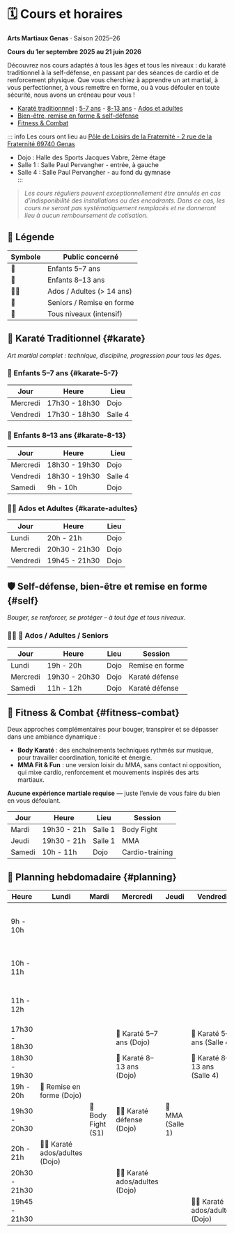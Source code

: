 # 🗓️ Cours et horaires
**Arts Martiaux Genas** · Saison 2025–26

**Cours du 1er septembre 2025 au 21 juin 2026**

Découvrez nos cours adaptés à tous les âges et tous les niveaux : du karaté traditionnel à la self-défense, en passant par des séances de cardio et de renforcement physique. Que vous cherchiez à apprendre un art martial, à vous perfectionner, à vous remettre en forme, ou à vous défouler en toute sécurité, nous avons un créneau pour vous !

- [Karaté traditionnnel](#karate) : [5-7 ans](#karate-5-7) - [8-13 ans](#karate-8-13) - [Ados et adultes](#karate-adultes)
- [Bien-être, remise en forme & self-défense](#self)
- [Fitness & Combat](#fitness-combat)

::: info Les cours ont lieu au [Pôle de Loisirs de la Fraternité - 2 rue de la Fraternité 69740 Genas](https://maps.app.goo.gl/rW2HG1AiGbyPNULA9)
- Dojo : Halle des Sports Jacques Vabre, 2ème étage  
- Salle 1 : Salle Paul Pervangher - entrée, à gauche  
- Salle 4 : Salle Paul Pervangher - au fond du gymnase  
:::

> _Les cours réguliers peuvent exceptionnellement être annulés en cas d’indisponibilité des installations ou des encadrants. Dans ce cas, les cours ne seront pas systématiquement remplacés et ne donneront lieu à aucun remboursement de cotisation._

## 🔎 Légende

| Symbole | Public concerné             |
|---------|-----------------------------|
| 👶       | Enfants 5–7 ans             |
| 🧒       | Enfants 8–13 ans            |
| 🧑‍🦱       | Ados / Adultes (> 14 ans)   |
| 👴       | Seniors / Remise en forme   |
| 💪       | Tous niveaux (intensif)     |

## 🥋 Karaté Traditionnel {#karate}

*Art martial complet : technique, discipline, progression pour tous les âges.*

### 👶 Enfants 5–7 ans {#karate-5-7}

| Jour       | Heure         | Lieu    |
|------------|---------------|---------|
| Mercredi   | 17h30 - 18h30 | Dojo    |
| Vendredi   | 17h30 - 18h30 | Salle 4 |

### 🧒 Enfants 8–13 ans {#karate-8-13}

| Jour       | Heure         | Lieu    |
|------------|---------------|---------|
| Mercredi   | 18h30 - 19h30 | Dojo    |
| Vendredi   | 18h30 - 19h30 | Salle 4 |
| Samedi     | 9h - 10h      | Dojo    |

### 🧑‍🦱 Ados et Adultes {#karate-adultes}

| Jour       | Heure         | Lieu    |
|------------|---------------|---------|
| Lundi      | 20h - 21h     | Dojo    |
| Mercredi   | 20h30 - 21h30 | Dojo    |
| Vendredi   | 19h45 - 21h30 | Dojo    |

## 🛡️ Self-défense, bien-être et remise en forme {#self}

*Bouger, se renforcer, se protéger – à tout âge et tous niveaux.*

### 🧑‍🦱 👴 Ados / Adultes / Seniors

| Jour       | Heure         | Lieu    | Session             |
|------------|---------------|---------|---------------------|
| Lundi      | 19h - 20h     | Dojo    | Remise en forme     |
| Mercredi   | 19h30 - 20h30 | Dojo    | Karaté défense      |
| Samedi     | 11h - 12h     | Dojo    | Karaté défense      |

## 💪 Fitness & Combat {#fitness-combat}

Deux approches complémentaires pour bouger, transpirer et se dépasser dans une ambiance dynamique :

- **Body Karaté** : des enchaînements techniques rythmés sur musique, pour travailler coordination, tonicité et énergie.
- **MMA Fit & Fun** : une version loisir du MMA, sans contact ni opposition, qui mixe cardio, renforcement et mouvements inspirés des arts martiaux.

**Aucune expérience martiale requise** — juste l’envie de vous faire du bien en vous défoulant. 

| Jour       | Heure         | Lieu    | Session              |
|------------|---------------|---------|----------------------|
| Mardi      | 19h30 - 21h   | Salle 1 | Body Fight           |
| Jeudi      | 19h30 - 21h   | Salle 1 | MMA                  |
| Samedi     | 10h - 11h     | Dojo    | Cardio-training      |

## 📅 Planning hebdomadaire {#planning}

| Heure        | Lundi                | Mardi             | Mercredi                   | Jeudi            | Vendredi                      | Samedi                      |
|--------------|----------------------|-------------------|----------------------------|------------------|-------------------------------|-----------------------------|
| 9h - 10h     |                      |                   |                            |                  |                               | 🧒 Karaté 8–13 ans (Dojo)    |
| 10h - 11h    |                      |                   |                            |                  |                               | 💪 Cardio-training (Dojo)   |
| 11h - 12h    |                      |                   |                            |                  |                               | 🧑‍🦱 Karaté défense (Dojo)   |
| 17h30 - 18h30|                      |                   | 👶 Karaté 5–7 ans (Dojo)    |                  | 👶 Karaté 5–7 ans (Salle 4)   |                             |
| 18h30 - 19h30|                      |                   | 🧒 Karaté 8–13 ans (Dojo)   |                  | 🧒 Karaté 8–13 ans (Salle 4)  |                             |
| 19h - 20h    | 👴 Remise en forme (Dojo) |                   |                            |                  |                               |                             |
| 19h30 - 20h30|                      | 💪 Body Fight (S1) | 🧑‍🦱 Karaté défense (Dojo)  | 💪 MMA (Salle 1) |                               |                             |
| 20h - 21h    | 🧑‍🦱 Karaté ados/adultes (Dojo) |           |                            |                  |                               |                             |
| 20h30 - 21h30|                      |                   | 🧑‍🦱 Karaté ados/adultes (Dojo) |             |                               |                             |
| 19h45 - 21h30|                      |                   |                            |                  | 🧑‍🦱 Karaté ados/adultes (Dojo) |                             |